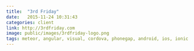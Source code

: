 ```yaml
---
title:  "3rd Friday"
date:   2015-11-24 10:31:43
categories: client
link: http://3rdfriday.com
image: public/images/3rdfriday-logo.png
tags: meteor, angular, visual, cordova, phonegap, android, ios, ionic
---
```

